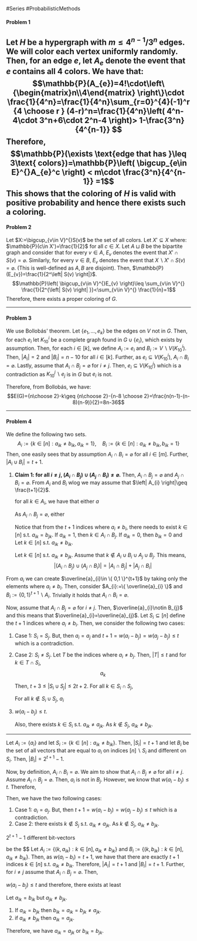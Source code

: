 #Series #ProbabilisticMethods 

#### Problem 1
Let $H$ be a hypergraph with $m\leq 4^{n-1} / 3^n$ edges. We will color each vertex uniformly randomly. Then, for an edge $e$, let $A_{e}$ denote the event that $e$ contains all $4$ colors. We have that:
   $$\mathbb{P}(A_{e})=4!\cdot\left\{\begin{matrix}n\\4\end{matrix} \right\}\cdot \frac{1}{4^n}=\frac{1}{4^n}\sum_{r=0}^{4}(-1)^r {4 \choose r } (4-r)^n=\frac{1}{4^n}\left( 4^n-4\cdot 3^n+6\cdot 2^n-4 \right)> 1-\frac{3^n}{4^{n-1}} $$Therefore, $$\mathbb{P}(\exists \text{edge that has }\leq 3\text{ colors})=\mathbb{P}\left( \bigcup_{e\in E}^{}A_{e}^c \right) < m\cdot \frac{3^n}{4^{n-1}} =1$$This shows that the coloring of $H$ is valid with positive probability and hence there exists such a coloring.
---
#### Problem 2
Let $X:=\bigcup_{v\in V}^{}S(v)$ be the set of all colors. Let $X'\subseteq X$ where: $\mathbb{P}(c\in X')=\frac{1}{2}$ for all $c\in X$. Let $A\sqcup B$ be the bipartite graph and consider that for every $v\in A$, $E_{v}$ denotes the event that $X'\cap S(v)=\varnothing$. Similarly, for every $v\in B$, $E_{v}$ denotes the event that $X\backslash X' \cap S(v)=\varnothing$. (This is well-defined as $A,B$ are disjoint). Then, $\mathbb{P}(E_{v})=\frac{1}{2^\left| S(v) \right|}$. $$\mathbb{P}\left( \bigcup_{v\in V}^{}E_{v} \right)\leq \sum_{v\in V}^{} \frac{1}{2^{\left| S(v) \right| }}<\sum_{v\in V}^{} \frac{1}{n}=1$$Therefore, there exists a proper coloring of $G$. 

---
#### Problem 3
We use Bollobás' theorem. Let $\{ e_{1},\dots,e_{k} \}$ be the edges on $V$ not in $G$. Then, for each $e_{i}$ let $K_{10}^i$ be a complete graph found in $G\cup \{ e_{i} \}$, which exists by assumption. Then, for each $i\in[k]$, we define $A_{i}:=e_{i}$ and $B_{i}:=V \backslash V(K^i_{10})$. Then,  $\left| A_{i} \right|=2$ and $\left| B_{i} \right|=n-10$ for all $i\in[k]$. Further, as $e_{i}\subseteq V(K^i_{10})$, $A_{i}\cap B_{i}=\varnothing$. Lastly, assume that $A_{i}\cap B_{j}=\varnothing$ for $i\neq j$. Then, $e_{i}\subseteq V(K^j_{10})$ which is a contradiction as $K^j_{10} \backslash e_{j}$ is in $G$ but $e_{i}$ is not. 

Therefore, from Bollobás, we have: $$E(G)={n\choose 2}-k\geq {n\choose 2}-{n-8 \choose 2}=\frac{n(n-1)-(n-8)(n-9)}{2}=8n-36$$

---
#### Problem 4
We define the following two sets. $$A_{i}:=\{ k\in[n]:a_{ik}\neq b_{ik},a_{ik}=1 \},\quad B_{i}:=\{ k\in[n]:a_{ik}\neq b_{ik},b_{ik}=1 \}$$Then, one easily sees that by assumption $A_i\cap B_{i}=\varnothing$ for all $i\in[m]$. Further, $\left| A_{i}\cup B_{i} \right|=t+1$. 
1. **Claim 1: for all $i\neq j$, $(A_{i}\cap B_{j})\cup(A_{j}\cap B_{i})\neq \varnothing$.** 
   Then, $A_{i}\cap B_{j}=\varnothing$ and $A_{j}\cap B_{i}=\varnothing$. From $A_{i}$ and $B_{i}$ wlog we may assume that $\left| A_{i} \right|\geq \frac{t+1}{2}$. 
   
   for all $k\in A_{i}$, we have that either $a$
   
   As $A_{i}\cap B_{j}=\varnothing$, either 
   
   Notice that from the $t+1$ indices where $a_{i}\neq b_{i}$, there needs to exist $k\in[n]$ s.t. $a_{ik}=b_{jk}$. If $a_{ik}=1$, then $k\in A_{i}\cap B_{j}$. If $a_{ik}=0$, then $b_{ik}=0$ and 
   Let $k\in [n]$ s.t. $a_{ik}\neq b_{ik}$. 
   
   Let $k\in[n]$ s.t. $a_{ik}\neq b_{jk}$. Assume that $k\notin A_{i}\cup B_{i}\cup A_{j}\cup B_{j}$. This means, 
   $$\left| (A_{i}\cap B_{j})\cup(A_{j}\cap B_{i}) \right|=\left| A_{i}\cap B_{j} \right| +\left| A_{j}\cap B_{i} \right|  $$
	
	


From $a_{i}$ we can create $\overline{a}_{i}\in  \{ 0,1 \}^{t+1}$ by taking only the elements where $a_{i}\neq b_{i}$. Then, consider $A_{i}:=\{ \overline{a}_{i} \}$ and $B_{i}:= \{ 0,1 \}^{t+1} \backslash  A_{i}$. Trivially it holds that $A_{i}\cap B_{i}=\varnothing$.

Now, assume that $A_{i}\cap B_{j}=\varnothing$ for $i\neq j$. Then, $\overline{a}_{i}\notin B_{j}$ and this means that $\overline{a}_{i}=\overline{a}_{j}$. Let $S_{i}\subseteq[n]$ define the $t+1$ indices where $a_{i}\neq b_{i}$. Then, we consider the following two cases:
1. Case 1: $S_{i}=S_{j}$. But, then $a_{i}=a_{j}$ and  $t+1=w(a_{i}-b_{j})=w(a_{j}-b_{j})\leq t$ which is a contradiction.
2. Case 2: $S_{i}\neq S_{j}$. Let $T$ be the indices where $a_{i}\neq b_{j}$. Then, $\left| T \right|\leq t$ and for $k\in T\cap S_{i}$, $$a_{k}$$
   
   Then, $t+3\leq\left| S_{i}\cup S_{j} \right|\leq 2t+2$. For all $k\in S_{i}\cap S_{j}$, 
   
   For all $k\notin S_{i}\cup S_{j}$, $a_{i}$
3. $w(a_{i}-b_{j})\leq t$. 
   
   Also, there exists $k\in S_{i}$ s.t. $a_{ik}\neq a_{jk}$. As $k\notin S_{j}$, $a_{ik}\neq b_{jk}$. 


---



Let $A_{i}:=\{ a_{i} \}$ and let $S_{i}:=\{ k\in[n]:a_{ik}\neq b_{ik}\}$. Then, $\left| S_{i} \right|=t+1$ and let $B_{i}$ be the set of all vectors that are equal to $a_{i}$ on indices $[n] \backslash S_{i}$ and different on $S_{i}$. Then, $\left| B_{i} \right|=2^{t+1}-1$.

Now, by definition, $A_{i}\cap B_{i}=\varnothing$. We aim to show that $A_{i}\cap B_{j}\neq \varnothing$ for all $i\neq j$. Assume $A_{i}\cap B_{j}=\varnothing$. Then, $a_{i}$ is not in $B_{j}$. However, we know that $w(a_{i}-b_{j})\leq t$. Therefore, 

Then, we have the two following cases:
1. Case 1: $a_{i}=a_{j}$. But, then $t+1=w(a_{i}-b_{j})=w(a_{j}-b_{j})\leq t$ which is a contradiction.
2. Case 2: there exists $k\notin S_{j}$ s.t. $a_{ik}\neq a_{jk}$. As $k\notin S_{j}$, $a_{ik}\neq b_{jk}$. 


 $2^{t+1}-1$ different bit-vectors 

 be the $$
Let $A_{i}:=\{ (k,a_{ik}):k\in[n], a_{ik}\neq b_{ik} \}$ and $B_{i}:=\{ (k,b_{ik}):k\in[n], a_{ik}\neq b_{ik} \}$. Then, as $w(a_{i}-b_{i})=t+1$, we have that there are exactly $t+1$ indices $k\in[n]$ s.t. $a_{ik}\neq b_{ik}$. Therefore, $\left| A_{i} \right|=t+1$ and $\left| B_{i} \right|=t+1$. Further, for $i\neq j$ assume that $A_{i}\cap B_{j}=\varnothing$. Then, 

$w(a_{i}-b_{j})\leq t$ and therefore, there exists at least 


Let $a_{ik}=b_{ik}$ but $a_{jk}\neq b_{jk}$. 
1. If $a_{ik}=b_{jk}$ then $b_{ik}=a_{ik}=b_{jk}\neq a_{jk}$.
2. if $a_{ik}\neq b_{jk}$ then $a_{ik}=a_{jk}$.

Therefore, we have $a_{ik}=a_{jk}$ or $b_{ik}=b_{jk}$. 
